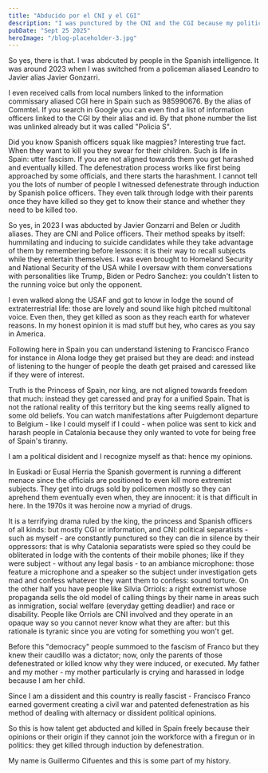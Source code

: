 ```yaml
---
title: "Abducido por el CNI y el CGI"
description: "I was punctured by the CNI and the CGI because my political opinions"
pubDate: "Sept 25 2025"
heroImage: "/blog-placeholder-3.jpg"
---
```


So yes, there is that. I was abdcuted by people in the Spanish intelligence. It was around 2023 when I was switched from a policeman aliased Leandro to Javier alias Javier Gonzarri.

I even received calls from local numbers linked to the information commissary aliased CGI here in Spain such as 985990676. By the alias of Commtel. If you search in Google you can even
find a list of information officers linked to the CGI by their alias and id. By that phone number the list was unlinked already but it was called "Policia S".

Did you know Spanish officers squak like magpies? Interesting true fact. When they want to kill you they swear for their children. Such is life in Spain: utter fascism. If you are not
aligned towards them you get harashed and eventually killed. The defenestration process works like first being approached by some officials, and there starts the harashment.
I cannot tell you the lots of number of people I witnessed defenestrate through induction by Spanish police officers. They even talk through lodge with their parents once they have
killed so they get to know their stance and whether they need to be killed too.

So yes, in 2023 I was abducted by Javier Gonzarri and Belen or Judith aliases. They are CNI and Police officers. Their method speaks by itself: hummilating and inducing to suicide
candidates while they take advantage of them by remembering before lessons: it is their way to recall subjects while they entertain themselves. I was even brought to Homeland Security
and National Security of the USA while I oversaw with them conversations with personalities like Trump, Biden or Pedro Sanchez: you couldn't listen to the running voice but only the
opponent.

I even walked along the USAF and got to know in lodge the sound of extraterrestrial life: those are lovely and sound like high pitched multitonal voice. Even then, they get killed as
soon as they reach earth for whatever reasons. In my honest opinion it is mad stuff but hey, who cares as you say in America.

Following here in Spain you can understand listening to Francisco Franco for instance in Alona lodge they get praised but they are dead: and instead of listening to the hunger of people
the death get praised and caressed like if they were of interest.

Truth is the Princess of Spain, nor king, are not aligned towards freedom that much: instead they get caressed and pray for a unified Spain. That is not the rational reality of this territory
but the king seems really aligned to some old beliefs. You can watch manifestations after Puigdemont departure to Belgium - like I could myself if I could - when police was sent to
kick and harash people in Catalonia because they only wanted to vote for being free of Spain's tiranny.

I am a political disident and I recognize myself as that: hence my opinions.

In Euskadi or Eusal Herria the Spanish goverment is running a different menace since the officials are positioned to even kill more extremist subjects. They get into drugs sold by policemen
mostly so they can aprehend them eventually even when, they are innocent: it is that difficult in here. In the 1970s it was heroine now a myriad of drugs.

It is a terrifying drama ruled by the king, the princess and Spanish officers of all kinds: but mostly CGI or information, and CNI: political separatists - such as myself - are constantly
punctured so they can die in silence by their oppressors: that is why Catalonia separatists were spied so they could be obliterated in lodge with the contents of their mobile phones; like
if they were subject - without any legal basis - to an ambiance microphone: those feature a microphone and a speaker so the subject under investigation gets mad and confess whatever they
want them to confess: sound torture. On the other half you have people like Silvia Orriols: a right extremist whose propaganda sells the old model of calling things by their name in areas
such as inmigration, social welfare (everyday getting deadlier) and race or disability. People like Orriols are CNI involved and they operate in an opaque way so you cannot never know what
they are after: but this rationale is tyranic since you are voting for something you won't get.

Before this "democracy" people summoed to the fascism of Franco but they knew their caudillo was a dictator; now, only the parents of those defenestrated or killed know why they were induced,
or executed. My father and my mother - my mother particularly is crying and harassed in lodge because I am her child.

Since I am a dissident and this country is really fascist - Francisco Franco earned goverment creating a civil war and patented defenestration as his method of dealing with alternacy or dissident
political opinions.

So this is how talent get abducted and killed in Spain freely because their opinions or their origin if they cannot join the workforce with a firegun or in politics: they get killed through induction
by defenestration.

My name is Guillermo Cifuentes and this is some part of my history.